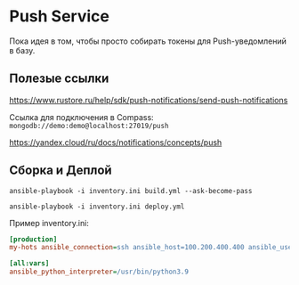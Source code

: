 # Push Service

Пока идея в том, чтобы просто собирать токены для Push-уведомлений в базу.

## Полезые ссылки

https://www.rustore.ru/help/sdk/push-notifications/send-push-notifications

Ссылка для подключения в Compass: `mongodb://demo:demo@localhost:27019/push`

https://yandex.cloud/ru/docs/notifications/concepts/push

## Сборка и Деплой

`ansible-playbook -i inventory.ini build.yml --ask-become-pass`

`ansible-playbook -i inventory.ini deploy.yml`

Пример inventory.ini:

```ini
[production]
my-hots ansible_connection=ssh ansible_host=100.200.400.400 ansible_user=username

[all:vars]
ansible_python_interpreter=/usr/bin/python3.9
```
